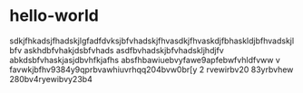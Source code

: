 # hello-world

sdkjfhkadsjfhadskjlgfadfdvksjbfvhadskjfhvasdkjfhvaskdjfbhaskldjbfhvadskjlbfv
askhdbfvhakjdsbfvhads
asdfbvhadskjbfvhadskljhdjfv
abkdsbfvhaskjasjdbvhfkjafhs
absfhbawiuebvyfawe9apfebwfvhldfvww v
favwkjbfhv9384y9qprbvawhiuvrhqq204bvw0br[y  2
rvewirbv20  83yrbvhew
  280bv4ryewibvy23b4  
